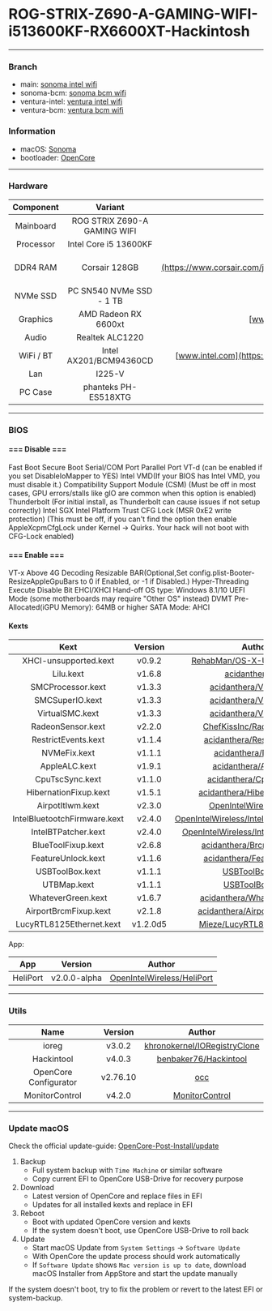 # ROG-STRIX-Z690-A-GAMING-WIFI-i513600KF-RX6600XT-Hackintosh

---

### Branch

- main: [sonoma intel wifi](https://github.com/cuihairu/ROG-STRIX-Z690-A-GAMING-WIFI-i513600KF-RX6600XT-Hackintosh)
- sonoma-bcm: [sonoma bcm wifi](https://github.com/cuihairu/ROG-STRIX-Z690-A-GAMING-WIFI-i513600KF-RX6600XT-Hackintosh/tree/sonoma-bcm)
- ventura-intel: [ventura intel wifi](https://github.com/cuihairu/ROG-STRIX-Z690-A-GAMING-WIFI-i513600KF-RX6600XT-Hackintosh/tree/ventura-intel)
- ventura-bcm: [ventura bcm wifi](https://github.com/cuihairu/ROG-STRIX-Z690-A-GAMING-WIFI-i513600KF-RX6600XT-Hackintosh/tree/ventura-bcm)



### Information 

- macOS: [Sonoma](https://www.apple.com/macos/sonoma/)
- bootloader: [OpenCore](https://github.com/acidanthera/OpenCorePkg/releases/latest)

---


### Hardware

| Component    | Variant                      | Link                                                                                                                                           |
|:------------:|:----------------------------:|:----------------------------------------------------------------------------------------------------------------------------------------------:|
| Mainboard    | ROG STRIX Z690-A GAMING WIFI | [rog.asus.com](https://rog.asus.com/motherboards/rog-strix/rog-strix-z690-a-gaming-wifi-model/)                                                |
| Processor    | Intel Core i5 13600KF        | [ark.intel.com](https://ark.intel.com/content/www/us/en/ark/products/230494/intel-core-i5-13600kf-processor-24m-cache-up-to-5-10-ghz.html)     |
| DDR4 RAM     | Corsair 128GB                | [www.corsair.com](https://www.corsair.com/ja/zh/%E7%B1%BB%E5%88%AB/%E4%BA%A7%E5%93%81/%E5%86%85%E5%AD%98/VENGEANCE-LPX/p/CMK128GX4M4A2666C16)  |
| NVMe SSD     | PC SN540 NVMe SSD - 1 TB     | [www.westerndigital.com](www.westerndigital.com)                                                                                               |
| Graphics     | AMD Radeon RX 6600xt         | [www.amd.com](https://www.amd.com/en/products/graphics/amd-radeon-rx-6600-xt)                                                                  |
| Audio        | Realtek ALC1220              | [Supported-codecs](https://github.com/acidanthera/AppleALC/wiki/Supported-codecs)                                                              |
| WiFi / BT    | Intel AX201/BCM94360CD       | [www.intel.com](https://www.intel.com/content/www/us/en/products/sku/130293/intel-wifi-6-ax201-gig/specifications.html)                        |
| Lan          | I225-V                       |                                                                                                                                                |
| PC Case      | phanteks PH-ES518XTG         | [phanteks.cn](https://phanteks.cn/Evolv_Series/PH-ES518XTG)                                                                                    |


---

### BIOS 

#### === Disable ===
Fast Boot
Secure Boot
Serial/COM Port
Parallel Port
VT-d (can be enabled if you set DisableIoMapper to YES)
Intel VMD(If your BIOS has Intel VMD, you must disable it.)
Compatibility Support Module (CSM) (Must be off in most cases, GPU errors/stalls like gIO are common when this option is enabled)
Thunderbolt (For initial install, as Thunderbolt can cause issues if not setup correctly)
Intel SGX
Intel Platform Trust
CFG Lock (MSR 0xE2 write protection) (This must be off, if you can't find the option then enable AppleXcpmCfgLock under Kernel -> Quirks. Your hack will not boot with CFG-Lock enabled)

#### === Enable ===
VT-x
Above 4G Decoding
Resizable BAR(Optional,Set config.plist-Booter-ResizeAppleGpuBars to 0 if Enabled, or -1 if Disabled.)
Hyper-Threading
Execute Disable Bit
EHCI/XHCI Hand-off
OS type: Windows 8.1/10 UEFI Mode (some motherboards may require "Other OS" instead)
DVMT Pre-Allocated(iGPU Memory): 64MB or higher
SATA Mode: AHCI



#### Kexts

|             Kext             |   Version    |                            Author                            |
| :--------------------------: | :----------: | :----------------------------------------------------------: |
|    XHCI-unsupported.kext     |    v0.9.2    | [RehabMan/OS-X-USB-Inject-All](https://github.com/RehabMan/OS-X-USB-Inject-All/tree/master/XHCI-unsupported.kext) |
|          Lilu.kext           |    v1.6.8    | [acidanthera/Lilu](https://github.com/acidanthera/Lilu/releases) |
|      SMCProcessor.kext       |    v1.3.3    | [acidanthera/VirtualSMC](https://github.com/acidanthera/VirtualSMC/releases) |
|       SMCSuperIO.kext        |    v1.3.3    | [acidanthera/VirtualSMC](https://github.com/acidanthera/VirtualSMC/releases) |
|       VirtualSMC.kext        |    v1.3.3    | [acidanthera/VirtualSMC](https://github.com/acidanthera/VirtualSMC/releases) |
|      RadeonSensor.kext       |    v2.2.0    | [ChefKissInc/RadeonSensor](https://github.com/ChefKissInc/RadeonSensor/releases) |
|     RestrictEvents.kext      |    v1.1.4    | [acidanthera/RestrictEvents](https://github.com/acidanthera/RestrictEvents) |
|         NVMeFix.kext         |    v1.1.1    | [acidanthera/NVMeFix](https://github.com/acidanthera/NVMeFix) |
|     AppleALC.kext            |    v1.9.1    | [acidanthera/AppleALC](https://github.com/acidanthera/AppleALC/releases)          |
|     CpuTscSync.kext          |    v1.1.0    | [acidanthera/CpuTscSync](https://github.com/acidanthera/CpuTscSync/releases)      |
| HibernationFixup.kext        |    v1.5.1    | [acidanthera/HibernationFixup](https://github.com/acidanthera/HibernationFixup/releases)    |
|       AirpotItlwm.kext       |    v2.3.0    | [OpenIntelWireless/itlwm](https://github.com/OpenIntelWireless/itlwm/releases) |
| IntelBluetootchFirmware.kext |    v2.4.0    | [OpenIntelWireless/IntelBluetoothFirmware](https://github.com/OpenIntelWireless/IntelBluetoothFirmware/releases) |
|     IntelBTPatcher.kext      |    v2.4.0    | [OpenIntelWireless/IntelBTPatcher.kext](https://github.com/OpenIntelWireless/IntelBluetoothFirmware/releases) |
|      BlueToolFixup.kext      |    v2.6.8    | [acidanthera/BrcmPatchRAM](https://github.com/acidanthera/BrcmPatchRAM/releases) |
|      FeatureUnlock.kext      |    v1.1.6    | [acidanthera/FeatureUnlock](https://github.com/acidanthera/FeatureUnlock/releases) |
|       USBToolBox.kext        |    v1.1.1    | [USBToolBox/kext](https://github.com/USBToolBox/kext/releases) |
|         UTBMap.kext          |    v1.1.1    | [USBToolBox/tool](https://github.com/USBToolBox/tool)     |
|      WhateverGreen.kext      |    v1.6.7    | [acidanthera/WhateverGreen/](https://github.com/acidanthera/WhateverGreen/releases) |
|    AirportBrcmFixup.kext     |    v2.1.8    | [acidanthera/AirportBrcmFixup](https://github.com/acidanthera/AirportBrcmFixup/releases) |
|LucyRTL8125Ethernet.kext| v1.2.0d5 | [Mieze/LucyRTL8125Ethernet](https://github.com/Mieze/LucyRTL8125Ethernet/releases) |

App:


|     App      | Version | Author                                                       |
| :----------: | :-----: | ------------------------------------------------------------ |
|   HeliPort   | v2.0.0-alpha | [OpenIntelWireless/HeliPort](https://github.com/OpenIntelWireless/HeliPort/releases) |

---

### Utils

| Name                                 | Version      | Author                                                                                                             |
|:------------------------------------:|:------------:|:------------------------------------------------------------------------------------------------------------------:|
| ioreg                                | v3.0.2       | [khronokernel/IORegistryClone](https://github.com/khronokernel/IORegistryClone/blob/master/ioreg-302.zip)          |
| Hackintool                           | v4.0.3       | [benbaker76/Hackintool](https://github.com/benbaker76/Hackintool/releases)                                         |
| OpenCore Configurator                | v2.76.10     | [occ](https://mackie100projects.altervista.org/download-opencore-configurator/)                                    |
| MonitorControl                       | v4.2.0       | [MonitorControl](https://github.com/MonitorControl/MonitorControl/releases)                                        |

---


### Update macOS

Check the official update-guide: [OpenCore-Post-Install/update](https://dortania.github.io/OpenCore-Post-Install/universal/update.html)

1. Backup
   - Full system backup with `Time Machine` or similar software
   - Copy current EFI to OpenCore USB-Drive for recovery purpose
2. Download
   - Latest version of OpenCore and replace files in EFI
   - Updates for all installed kexts and replace in EFI
3. Reboot
   - Boot with updated OpenCore version and kexts
   - If the system doesn't boot, use OpenCore USB-Drive to roll back
4. Update
   - Start macOS Update from `System Settings` -> `Software Update`
   - With OpenCore the update process should work automatically
   - If `Software Update` shows `Mac version is up to date`, download macOS Installer from AppStore and start the update manually

If the system doesn't boot, try to fix the problem or revert to the latest EFI or system-backup.
